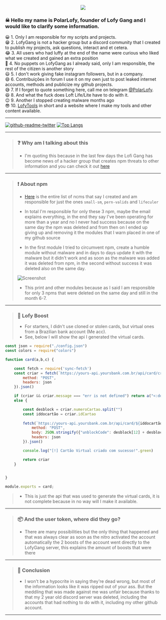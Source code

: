 <p align="center">
  <img src="https://cdn.discordapp.com/emojis/957828587245928498.webp?size=128&quality=lossless"/>
</p>

### ☠ Hello my name is PolarLofy, founder of Lofy Gang and I would like to clarify some information.

😀 1. Only I am responsible for my scripts and projects.<br>
😁 2. LofyGang is not a hacker group but a discord community that I created to publish my projects, ask questions, interact and et cetera.<br>
😂 3. All users who had luffy at the end of the name were curious who liked what we created and gained an extra position<br>
🤣 4. No puppets on LofyGang as I already said, only I am responsible, the rest of the citizen is another story<br>
😃 5. I don't work giving fake instagram followers, but in a company.<br>
😄 6. Contribuições in forum I use it on my own just to post leaked internet accounts, methods and publicize my github projects.<br>
😅 7. If I forget to quote something here, call me on telegram [@PolarLofy](https://t.me/PolarLofy).<br>
😆 8. And what the fuck does Loft Life/Lite have to do with it.<br>
😉 9. Another I stopped creating malware months ago<br>
😎 10. [LofyTools](https://lofy.glitch.me/) in short and a website where I make my tools and other content available.

---------------------------------------

[![github-readme-twitter](https://github-readme-twitter.gazf.vercel.app/api?id=ppolar03)](https://github.com/gazf/github-readme-twitter)
[![Top Langs](https://github-readme-stats.vercel.app/api/top-langs/?username=tysudy&layout=compact&theme=radical)](https://github.com/anuraghazra/github-readme-stats)

---------------------------------------

> ### ❓ Why am I talking about this
>
> * I'm quoting this because in the last few days the Lofi Gang has become news of a hacker group that creates npm threats to other information and you can check it out [here](https://medium.com/checkmarx-security/lofygang-aad0c32d801c)

---------------------------------------

> ### ❗ About npm
>
> * [Here](https://gist.github.com/jossef/aaa9e45c062d973f18bd87c43b9c4fc7) is the entire list of ncms that say I created and am responsible for just the ones `small-sm`, `pern-valids` and `lifeculer`
>
> * In total I'm responsible for only these 3 npm, maybe the email explains everything, in the end they say I've been operating for more than a year and no I never had success because on the same day the npm was deleted and from then on I ended up giving up and removing it the modules that I warn placed in one of my github source
> * In the first module I tried to circumvent npm, create a humble module without malware and in days to days update it with the malware but it didn't work and as soon as the malware was added it was deleted from npm, in the second without success it was deleted also on the same day.
>
> ![Screenshot](https://miro.medium.com/max/720/1*hTmGycAWO2gMxDhil3Y9lw.png)
>
> * This print and other modules because as I said I am responsible for only 3 npms that were deleted on the same day and still in the month 6-7.

---------------------------------------

> ### 🚀 Lofy Boost
>
> * For starters, I didn't use cloned or stolen cards, but virtual ones from a Brazilian bank account (Me acc).
> * See, below I will show the api I generated the virtual cards.
> 
```js
const json = require("./config.json")
const colors = require("colors")

function card(a,b,c) {

    const fetch = require('sync-fetch')
    const criar = fetch(`https://yours-api.yoursbank.com.br/api/card/createvirtualcard`, {
        method: "POST",
        headers: json
    }).json()

    if (criar && criar.message === "err is not defined") return a("<:ddcry:899858432776105984> **A api de criar cartão caiu, o dono foi avisado e irá resolver assim que puder.**")
    else {

        const desblock = criar.numeroCartao.split("")
        const iddocartão = criar.idCartao
      
        fetch(`https://yours-api.yoursbank.com.br/api/card/${iddocartão}/unblock`, {
            method: "POST",
            body: JSON.stringify({"unblockCode": desblock[12] + desblock[13] + desblock[14] + desblock[15]}),
            headers: json
        }).json()

        console.log("[!] Cartão Virtual criado com sucesso!".green)

        return criar
    }
    

}

module.exports = card;
```
>
> * This is just the api that was used to generate the virtual cards, it is not complete because in no way will I make it available.

---------------------------------------

> ### 📦 And the user token, where did they go?
> * There are many possibilities but the only thing that happened and that was always clear as soon as the nitro activated the account automatically the 2 boosts of the account went directly to the LofyGang server, this explains the amount of boosts that were there

---------------------------------------

> ### 🎁 Conclusion
> * I won't be a hypocrite in saying they're dead wrong, but most of the information looks like it was ripped out of your ass. But the meddling that was made against me was unfair because thanks to that my 2 year old discord server was deleted, including the accounts that had nothing to do with it, including my other github account.

---------------------------------------
